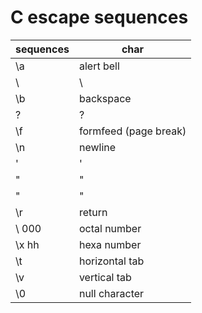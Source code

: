 # C escape sequences


| sequences | char                   |
|-----------|------------------------|
| \a        | alert bell             |
| \\        | \                      |
| \b        | backspace              |
| \?        | ?                      |
| \f        | formfeed (page break)  |
| \n        | newline                |
| \'        | '                      |
| \"        | "                      |
| \"        | "                      |
| \r        | return                 |
| \ 000     | octal number           |
| \x hh     | hexa number            |
| \t        | horizontal tab         |
| \v        | vertical tab           |
| \0        | null character         |
